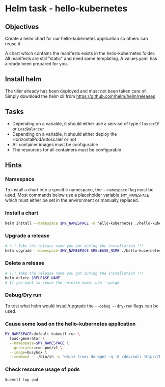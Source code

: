 # Helm task - hello-kubernetes

## Objectives

Create a helm chart for our hello-kubernetes application so others can reuse it.

A chart which contains the manifests exists in the hello-kubernetes folder.
All manifests are still "static" and need some templating.
A values.yaml has already been prepared for you.

## Install helm

The tiller already has been deployed and must not been taken care of.
Simply download the helm cli from https://github.com/helm/helm/releases 

## Tasks

- Depending on a variable, it should either use a service of type `ClusterIP` or `LoadBalancer`
- Depending on a variable, it should either deploy the HorizontalPodAutoscaler or not
- All container images must be configurable
- The resources for all containers must be configurable

## Hints

### Namespace

To install a chart into a specific namespace, the `--namespace` flag must be used.
Most commands below use a placeholder variable `$MY_NAMESPACE` which must either be set in the environment or manually replaced.

### Install a chart
```bash
helm install --namespace $MY_NAMESPACE -n hello-kubernetes ./hello-kubernetes
```

### Upgrade a release
```bash
# !!! Take the release name you got during the installation !!!
helm upgrade --namespace $MY_NAMESPACE $RELEASE_NAME ./hello-kubernetes
```

### Delete a release
```bash
# !!! Take the release name you got during the installation !!!
helm delete $RELEASE_NAME
# If you want to reuse the release name, use --purge
```

### Debug/Dry run
To test what helm would install/upgrade the `--debug --dry-run` flags can be used.

### Cause some load on the hello-kubernetes application

```bash
MY_NAMESPACE=default kubectl run \
  load-generator \
  --namespace=$MY_NAMESPACE \
  --generator=run-pod/v1 \
  --image=busybox \
  --command -- /bin/sh -c "while true; do wget -q -O /dev/null http://hello-kubernetes:8080; done"
```

### Check resource usage of pods

```bash
kubectl top pod
```
